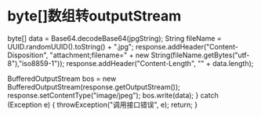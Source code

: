 # byte\[\]数组转outputStream

byte\[\] data = Base64.decodeBase64\(jpgString\); String fileName = UUID.randomUUID\(\).toString\(\) + ".jpg"; response.addHeader\("Content-Disposition", "attachment;filename=" + new String\(fileName.getBytes\("utf-8"\),"iso8859-1"\)\); response.addHeader\("Content-Length", "" + data.length\);

BufferedOutputStream bos = new BufferedOutputStream\(response.getOutputStream\(\)\); response.setContentType\("image/jpeg"\); bos.write\(data\); } catch \(Exception e\) { throwException\("调用接口错误", e\); return; }

